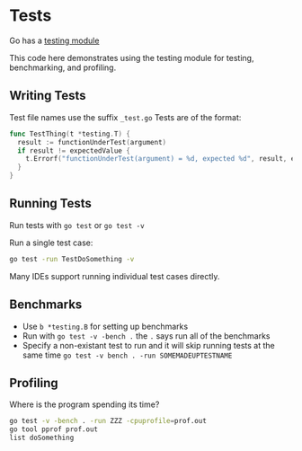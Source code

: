 # Tests

Go has a [testing module](https://pkg.go.dev/testing)

This code here demonstrates using the testing module for testing, benchmarking, and profiling.

## Writing Tests

Test file names use the suffix `_test.go`
Tests are of the format:

```go
func TestThing(t *testing.T) {
  result := functionUnderTest(argument)
  if result != expectedValue {
    t.Errorf("functionUnderTest(argument) = %d, expected %d", result, expectedValue)
  }
}
```

## Running Tests

Run tests with `go test` or `go test -v`

Run a single test case:

```bash
go test -run TestDoSomething -v
```

Many IDEs support running individual test cases directly.

## Benchmarks

- Use `b *testing.B` for setting up benchmarks
- Run with `go test -v -bench .` the `.` says run all of the benchmarks
- Specify a non-existant test to run and it will skip running tests at the same time
  `go test -v bench . -run SOMEMADEUPTESTNAME`

## Profiling

Where is the program spending its time?

```bash
go test -v -bench . -run ZZZ -cpuprofile=prof.out
go tool pprof prof.out
list doSomething
```
